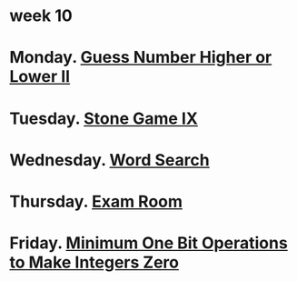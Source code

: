 # week 10

# Monday. [Guess Number Higher or Lower II](https://leetcode.com/problems/guess-number-higher-or-lower-ii/description/)
# Tuesday. [Stone Game IX](https://leetcode.com/problems/stone-game-ix/description/)
# Wednesday. [Word Search](https://leetcode.com/problems/word-search/description/)
# Thursday. [Exam Room](https://leetcode.com/problems/exam-room/description/)
# Friday. [Minimum One Bit Operations to Make Integers Zero](https://leetcode.com/problems/minimum-one-bit-operations-to-make-integers-zero/description/)